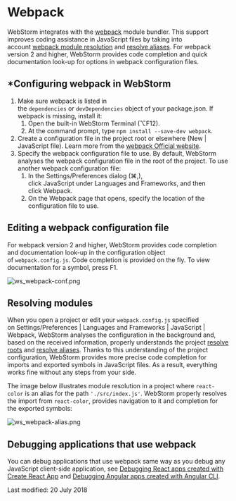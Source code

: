 Webpack
=======

WebStorm integrates with the [webpack](https://webpack.js.org/) module bundler. This support improves coding assistance in JavaScript files by taking into account [webpack module resolution](https://webpack.js.org/concepts/module-resolution/) and [resolve aliases](https://webpack.js.org/configuration/resolve/). For webpack version 2 and higher, WebStorm provides code completion and quick documentation look-up for options in webpack configuration files.

*Configuring webpack in WebStorm
-------------------------------

1.  Make sure webpack is listed in the `dependencies` or `devDependencies` object of your package.json. If webpack is missing, install it:
    1.  Open the built-in WebStorm Terminal (⌥F12).
    2.  At the command prompt, type `npm install --save-dev webpack`.
2.  Create a configuration file in the project root or elsewhere (New | JavaScript file). Learn more from the [webpack Official website](https://webpack.js.org/guides/getting-started/#using-a-configuration).
3.  Specify the webpack configuration file to use. By default, WebStorm analyses the webpack configuration file in the root of the project. To use another webpack configuration file:
    1.  In the Settings/Preferences dialog (⌘,), click JavaScript under Languages and Frameworks, and then click Webpack.
    2.  On the Webpack page that opens, specify the location of the configuration file to use.

Editing a webpack configuration file
------------------------------------

For webpack version 2 and higher, WebStorm provides code completion and documentation look-up in the configuration object of `webpack.config.js`. Code completion is provided on the fly. To view documentation for a symbol, press F1.

![ws_webpack-conf.png](https://www.jetbrains.com/help/img/idea/2018.2/ws_webpack-conf.png "ws_webpack-conf.png")

Resolving modules
-----------------

When you open a project or edit your `webpack.config.js` specified on Settings/Preferences | Languages and Frameworks | JavaScript | Webpack, WebStorm analyses the configuration in the background and, based on the received information, properly understands the project [resolve roots](https://webpack.js.org/concepts/module-resolution) and [resolve aliases](https://webpack.js.org/configuration/resolve/). Thanks to this understanding of the project configuration, WebStorm provides more precise code completion for imports and exported symbols in JavaScript files. As a result, everything works fine without any steps from your side.

The image below illustrates module resolution in a project where `react-color` is an alias for the path `'./src/index.js'`. WebStorm properly resolves the import from `react-color`, provides navigation to it and completion for the exported symbols:

![ws_webpack-alias.png](https://www.jetbrains.com/help/img/idea/2018.2/ws_webpack-alias.png "ws_webpack-alias.png")

Debugging applications that use webpack
---------------------------------------

You can debug applications that use webpack same way as you debug any JavaScript client-side application, see [Debugging React apps created with Create React App](https://blog.jetbrains.com/webstorm/2017/01/debugging-react-apps/) and [Debugging Angular apps created with Angular CLI](https://blog.jetbrains.com/webstorm/2017/01/debugging-angular-apps/).

Last modified: 20 July 2018
